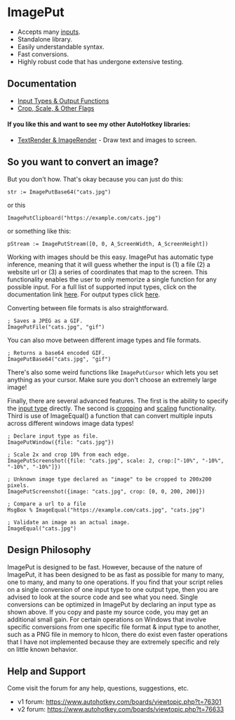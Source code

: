 # ImagePut

* Accepts many [inputs](https://github.com/iseahound/ImagePut/wiki/Input-Types-&-Output-Functions#input-types). 
* Standalone library.
* Easily understandable syntax. 
* Fast conversions.
* Highly robust code that has undergone extensive testing. 

## Documentation

* [Input Types & Output Functions](https://github.com/iseahound/ImagePut/wiki/Input-Types-&-Output-Functions)
* [Crop, Scale, & Other Flags](https://github.com/iseahound/ImagePut/wiki/Crop,-Scale,-&-Other-Flags)

#### If you like this and want to see my other AutoHotkey libraries:

* [TextRender & ImageRender](https://github.com/iseahound/TextRender) - Draw text and images to screen. 

## So you want to convert an image?

But you don't how. That's okay because you can just do this:

    str := ImagePutBase64("cats.jpg")

or this

    ImagePutClipboard("https://example.com/cats.jpg")
    
or something like this:

    pStream := ImagePutStream([0, 0, A_ScreenWidth, A_ScreenHeight])
    
Working with images should be this easy. ImagePut has automatic type inference, meaning that it will guess whether the input is (1) a file (2) a website url or (3) a series of coordinates that map to the screen. This functionality enables the user to only memorize a single function for any possible input. For a full list of supported input types, click on the documentation link [here](https://github.com/iseahound/ImagePut/wiki/Input-Types-&-Output-Functions#input-types). For output types click [here](https://github.com/iseahound/ImagePut/wiki/Input-Types-&-Output-Functions#output-functions). 

Converting between file formats is also straightforward. 

    ; Saves a JPEG as a GIF. 
    ImagePutFile("cats.jpg", "gif")
    
You can also move between different image types and file formats. 

    ; Returns a base64 encoded GIF. 
    ImagePutBase64("cats.jpg", "gif")
    
There's also some weird functions like ```ImagePutCursor``` which lets you set anything as your cursor. Make sure you don't choose an extremely large image! 

Finally, there are several advanced features. The first is the ability to specify the [input type](https://github.com/iseahound/ImagePut/wiki/Input-Types-&-Output-Functions#input-types) directly. The second is [cropping](https://github.com/iseahound/ImagePut/wiki/Crop,-Scale,-&-Other-Flags#crop) and [scaling](https://github.com/iseahound/ImagePut/wiki/Crop,-Scale,-&-Other-Flags#scale) functionality. Third is use of ImageEqual() a function that can convert multiple inputs across different windows image data types!

    ; Declare input type as file.
    ImagePutWindow({file: "cats.jpg"})
    
    ; Scale 2x and crop 10% from each edge.
    ImagePutScreenshot({file: "cats.jpg", scale: 2, crop:["-10%", "-10%", "-10%", "-10%"]})
    
    ; Unknown image type declared as "image" to be cropped to 200x200 pixels. 
    ImagePutScreenshot({image: "cats.jpg", crop: [0, 0, 200, 200]})
    
    ; Compare a url to a file
    MsgBox % ImageEqual("https://example.com/cats.jpg", "cats.jpg")
    
    ; Validate an image as an actual image.
    ImageEqual("cats.jpg")

## Design Philosophy

ImagePut is designed to be fast. However, because of the nature of ImagePut, it has been designed to be as fast as possible for many to many, one to many, and many to one operations. If you find that your script relies on a single conversion of one input type to one output type, then you are advised to look at the source code and see what you need. Single conversions can be optimized in ImagePut by declaring an input type as shown above. If you copy and paste my source code, you may get an additional small gain. For certain operations on Windows that involve specific conversions from one specific file format & input type to another, such as a PNG file in memory to hIcon, there do exist even faster operations that I have not implemented because they are extremely specific and rely on little known behavior. 

## Help and Support

Come visit the forum for any help, questions, suggestions, etc.

* v1 forum: https://www.autohotkey.com/boards/viewtopic.php?t=76301
* v2 forum: https://www.autohotkey.com/boards/viewtopic.php?t=76633

